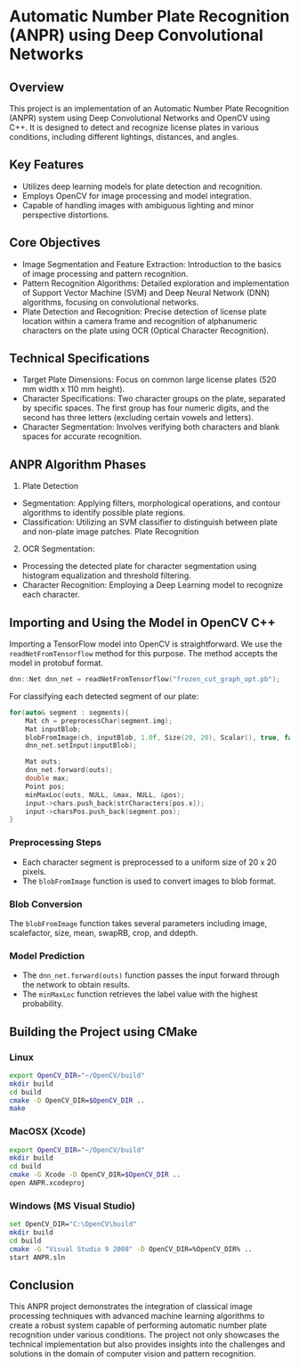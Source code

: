 
# Automatic Number Plate Recognition (ANPR) using Deep Convolutional Networks

## Overview
This project is an implementation of an Automatic Number Plate Recognition (ANPR) system using Deep Convolutional Networks and OpenCV using C++. It is designed to detect and recognize license plates in various conditions, including different lightings, distances, and angles.

## Key Features
- Utilizes deep learning models for plate detection and recognition.
- Employs OpenCV for image processing and model integration.
- Capable of handling images with ambiguous lighting and minor perspective distortions.

## Core Objectives
- Image Segmentation and Feature Extraction: Introduction to the basics of image processing and pattern recognition.
- Pattern Recognition Algorithms: Detailed exploration and implementation of Support Vector Machine (SVM) and Deep Neural Network (DNN) algorithms, focusing on convolutional networks.
- Plate Detection and Recognition: Precise detection of license plate location within a camera frame and recognition of alphanumeric characters on the plate using OCR (Optical Character Recognition).

## Technical Specifications
- Target Plate Dimensions: Focus on common large license plates (520 mm width x 110 mm height).
- Character Specifications: Two character groups on the plate, separated by specific spaces. The first group has four numeric digits, and the second has three letters (excluding certain vowels and letters).
- Character Segmentation: Involves verifying both characters and blank spaces for accurate recognition.

## ANPR Algorithm Phases
1. Plate Detection

- Segmentation: Applying filters, morphological operations, and contour algorithms to identify possible plate regions.
- Classification: Utilizing an SVM classifier to distinguish between plate and non-plate image patches.
Plate Recognition

2. OCR Segmentation: 
- Processing the detected plate for character segmentation using histogram equalization and threshold filtering.
- Character Recognition: Employing a Deep Learning model to recognize each character.



## Importing and Using the Model in OpenCV C++
Importing a TensorFlow model into OpenCV is straightforward. We use the `readNetFromTensorflow` method for this purpose. The method accepts the model in protobuf format.

```cpp
dnn::Net dnn_net = readNetFromTensorflow("frozen_cut_graph_opt.pb");
```

For classifying each detected segment of our plate:

```cpp
for(auto& segment : segments){
    Mat ch = preprocessChar(segment.img);
    Mat inputBlob;
    blobFromImage(ch, inputBlob, 1.0f, Size(20, 20), Scalar(), true, false);
    dnn_net.setInput(inputBlob);

    Mat outs;
    dnn_net.forward(outs);
    double max;
    Point pos;
    minMaxLoc(outs, NULL, &max, NULL, &pos);
    input->chars.push_back(strCharacters[pos.x]);
    input->charsPos.push_back(segment.pos);
}
```

### Preprocessing Steps
- Each character segment is preprocessed to a uniform size of 20 x 20 pixels.
- The `blobFromImage` function is used to convert images to blob format.

### Blob Conversion
The `blobFromImage` function takes several parameters including image, scalefactor, size, mean, swapRB, crop, and ddepth.

### Model Prediction
- The `dnn_net.forward(outs)` function passes the input forward through the network to obtain results.
- The `minMaxLoc` function retrieves the label value with the highest probability.

## Building the Project using CMake

### Linux
```bash
export OpenCV_DIR="~/OpenCV/build"
mkdir build
cd build
cmake -D OpenCV_DIR=$OpenCV_DIR ..
make 
```

### MacOSX (Xcode)
```bash
export OpenCV_DIR="~/OpenCV/build"
mkdir build
cd build
cmake -G Xcode -D OpenCV_DIR=$OpenCV_DIR ..
open ANPR.xcodeproj
```

### Windows (MS Visual Studio)
```bash
set OpenCV_DIR="C:\OpenCV\build"
mkdir build
cd build
cmake -G "Visual Studio 9 2008" -D OpenCV_DIR=%OpenCV_DIR% ..
start ANPR.sln 
```

## Conclusion
This ANPR project demonstrates the integration of classical image processing techniques with advanced machine learning algorithms to create a robust system capable of performing automatic number plate recognition under various conditions. The project not only showcases the technical implementation but also provides insights into the challenges and solutions in the domain of computer vision and pattern recognition.